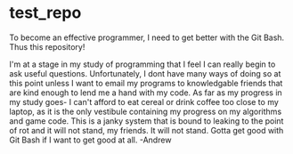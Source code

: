 # test_repo
To become an effective programmer, I need to get better with the Git Bash. Thus this repository!

I'm at a stage in my study of programming that I feel I can really begin to ask useful questions. Unfortunately, I dont have many ways of doing so at this point unless I want to email my programs to knowledgable friends that are kind enough to lend me a hand with my code. As far as my progress in my study goes- I can't afford to eat cereal or drink coffee too close to my laptop, as it is the only vestibule containing my progress on my algorithms and game code. This is a janky system that is bound to leaking to the point of rot and it will not stand, my friends. It will not stand.
Gotta get good with Git Bash if I want to get good at all.
-Andrew

